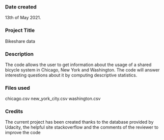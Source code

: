 
### Date created
13th of May 2021.

### Project Title
Bikeshare data

### Description
The code allows the user to get information about the usage of a shared bicycle system in Chicago, New York and Washington.
The code will answer interesting questions about it by computing descriptive statistics.


### Files used
chicago.csv
new_york_city.csv
washington.csv

### Credits
The current project has been created thanks to the database provided by Udacity, the helpful site stackoverflow and the comments of the reviewer to improve the code
